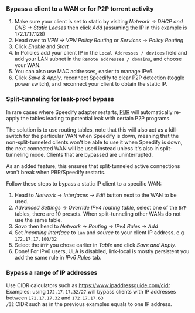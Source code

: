 ### Bypass a client to a WAN or for P2P torrent activity

1. Make sure your client is set to static by visiting _Network -> DHCP and DNS -> Static Leases_ then click _Add_ (assuming the IP in this example is 172.17.17.128)
2. Head over to _VPN -> VPN Policy Routing_ or *Services* -> *Policy Routing* 
3. Click _Enable_ and _Start_
4. In Policies add your client IP in the `Local Addresses / devices` field and add your LAN subnet in the `Remote addresses / domains`, and choose your WAN.
5. You can also use MAC addresses, easier to manage IPv6.
6. Click *Save & Apply*, reconnect Speedify to clear P2P detection (toggle power switch), and reconnect your client to obtain the static IP.

### Split-tunneling for leak-proof bypass

In rare cases where Speedify adapter restarts, [PBR](https://docs.openwrt.melmac.net/pbr/) will automatically re-apply the tables leading to potential leak with certain P2P programs.  

The solution is to use routing tables, note that this will also act as a kill-switch for the particular WAN when Speedify is down, meaning that the non-split-tunneled clients won't be able to use it when Speedify is down, the next connected WAN will be used instead unless it's also in split-tunneling mode. Clients that are bypassed are uninterrupted.

As an added feature, this ensures that split-tunneled active connections won't break when PBR/Speedify restarts.  

Follow these steps to bypass a static IP client to a specific WAN:

1. Head to *Network* -> *Interfaces* -> *Edit* button next to the WAN to be used.
2. *Advanced Settings* -> *Override IPv4 routing table*, select one of the `BYP` tables, there are 10 presets. When split-tunneling other WANs do not use the same table.
3. *Save* then head to *Network* -> *Routing* -> *IPv4 Rules* -> *Add*
4. Set *Incoming interface* to `lan` and *source* to your client IP address. e.g `172.17.17.100/32`
5. Select the `BYP` you chose earlier in *Table* and click *Save and Apply*.
6. Done! For IPv6 users, ULA is disabled, link-local is mostly persistent you add the same rule in *IPv6 Rules* tab.

### Bypass a range of IP addresses

Use CIDR calculators such as https://www.ipaddressguide.com/cidr  
Examples: using `172.17.17.32/27` will bypass clients with IP addresses between `172.17.17.32` and `172.17.17.63`  
`/32` CIDR such as in the previous examples equals to one IP address.